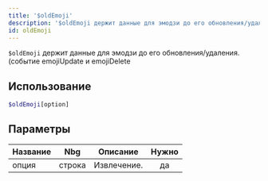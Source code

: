 ```yaml
---
title: '$oldEmoji'
description: '$oldEmoji держит данные для эмодзи до его обновления/удаления. (событие emojiUpdate и emojiDelete'
id: oldEmoji
---
```


`$oldEmoji` держит данные для эмодзи до его обновления/удаления. (событие emojiUpdate и emojiDelete

## Использование

```php
$oldEmoji[option]
```

## Параметры

| Название | Nbg    | Описание    | Нужно |
| -------- | ------ | ----------- |:-----:|
| опция    | строка | Извлечение. |  да   |